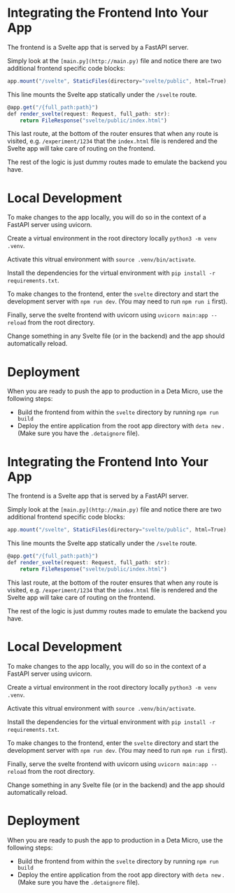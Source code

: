 # Integrating the Frontend Into Your App

The frontend is a Svelte app that is served by a FastAPI server.

Simply look at the `[main.py](http://main.py)` file and notice there are two additional frontend specific code blocks:

```jsx
app.mount("/svelte", StaticFiles(directory="svelte/public", html=True), name="build")
```

This line mounts the Svelte app statically under the `/svelte` route.

```jsx
@app.get("/{full_path:path}")
def render_svelte(request: Request, full_path: str):
    return FileResponse("svelte/public/index.html")
```

This last route, at the bottom of the router ensures that when any route is visited, e.g. `/experiment/1234` that the `index.html` file is rendered and the Svelte app will take care of routing on the frontend.

The rest of the logic is just dummy routes made to emulate the backend you have.

# Local Development

To make changes to the app locally, you will do so in the context of a FastAPI server using uvicorn.

Create a virtual environment in the root directory locally `python3 -m venv .venv`.

Activate this vitrual environment with `source .venv/bin/activate`.

Install the dependencies for the virtual environment with `pip install -r requirements.txt`.

To make changes to the frontend, enter the `svelte` directory and start the development server with `npm run dev`. (You may need to run `npm run i` first).

Finally, serve the svelte frontend with uvicorn using `uvicorn main:app --reload` from the root directory.

Change something in any Svelte file (or in the backend) and the app should automatically reload.

# Deployment

When you are ready to push the app to production in a Deta Micro, use the following steps:

- Build the frontend from within the `svelte` directory by running `npm run build`
- Deploy the entire application from the root app directory with `deta new` . (Make sure you have the `.detaignore` file).

# Integrating the Frontend Into Your App

The frontend is a Svelte app that is served by a FastAPI server.

Simply look at the `[main.py](http://main.py)` file and notice there are two additional frontend specific code blocks:

```jsx
app.mount("/svelte", StaticFiles(directory="svelte/public", html=True), name="build")
```

This line mounts the Svelte app statically under the `/svelte` route.

```jsx
@app.get("/{full_path:path}")
def render_svelte(request: Request, full_path: str):
    return FileResponse("svelte/public/index.html")
```

This last route, at the bottom of the router ensures that when any route is visited, e.g. `/experiment/1234` that the `index.html` file is rendered and the Svelte app will take care of routing on the frontend.

The rest of the logic is just dummy routes made to emulate the backend you have.

# Local Development

To make changes to the app locally, you will do so in the context of a FastAPI server using uvicorn.

Create a virtual environment in the root directory locally `python3 -m venv .venv`.

Activate this vitrual environment with `source .venv/bin/activate`.

Install the dependencies for the virtual environment with `pip install -r requirements.txt`.

To make changes to the frontend, enter the `svelte` directory and start the development server with `npm run dev`. (You may need to run `npm run i` first).

Finally, serve the svelte frontend with uvicorn using `uvicorn main:app --reload` from the root directory.

Change something in any Svelte file (or in the backend) and the app should automatically reload.

# Deployment

When you are ready to push the app to production in a Deta Micro, use the following steps:

- Build the frontend from within the `svelte` directory by running `npm run build`
- Deploy the entire application from the root app directory with `deta new` . (Make sure you have the `.detaignore` file).
